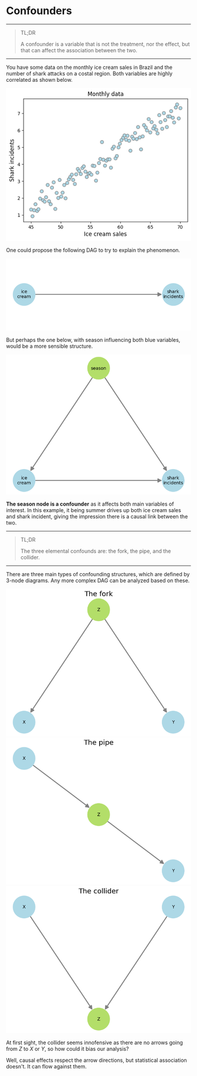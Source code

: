 # **Confounders**
---

> TL;DR
> 
> A confounder is a variable that is not the treatment, nor the effect, but that can affect the association between the two.

---

You have some data on the monthly ice cream sales in Brazil and the number of shark attacks on a costal region. Both variables are highly correlated as shown below.

![alt text](imgs/confounders1.png)

One could propose the following DAG to try to explain the phenomenon.

![alt text](imgs/confounders2.png)

But perhaps the one below, with season influencing both blue variables, would be a more sensible structure.

![alt text](imgs/confounders3.png)

**The season node is a confounder** as it affects both main variables of interest. In this example, it being summer drives up both ice cream sales and shark incident, giving the impression there is a causal link between the two.

---

> TL;DR
> 
> The three elemental confounds are: the fork, the pipe, and the collider.

---

There are three main types of confounding structures, which are defined by 3-node diagrams. Any more complex DAG can be analyzed based on these.

![alt text](imgs/confounders4.png)
![alt text](imgs/confounders5.png)
![alt text](imgs/confounders6.png)

At first sight, the collider seems innofensive as there are no arrows going from $Z$ to $X$ or $Y$, so how could it bias our analysis?

Well, causal effects respect the arrow directions, but statistical association doesn't. It can flow against them.